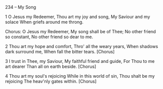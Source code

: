 234 – My Song


1
O Jesus my Redeemer,
Thou art my joy and song,
My Saviour and my solace
When griefs around me throng.

Chorus:
O Jesus my Redeemer,
My song shall be of Thee;
No other friend so constant,
No other friend so dear to me.

2
Thou art my hope and comfort,
Thro' all the weary years,
When shadows dark surround me,
When fall the bitter tears.  [Chorus]

3
I trust in Thee, my Saviour, 
My faithful friend and guide,
For Thou to me art dearer
Than all on earth beside.  [Chorus]

4
Thou art my soul's rejoicing
While in this world of sin,
Thou shalt be my rejoicing
The heav'nly gates within.  [Chorus]
